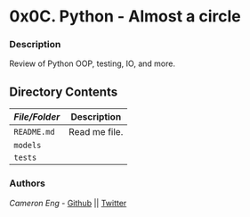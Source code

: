 # 0x0C. Python - Almost a circle
### Description
Review of Python OOP, testing, IO, and more.

## Directory Contents

|   ***File/Folder***    |  **Description**                       |
|---------------|---------------------------------------|
| `README.md` |  Read me file. |
| `models` |  |
| `tests` |  |

### Authors
*Cameron Eng* - [Github](https://github.com/c_eng/) || [Twitter](https://twitter.com/c33Eng)
